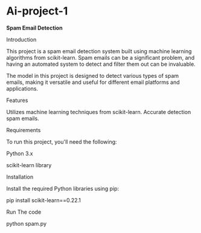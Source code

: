 # Ai-project-1
**Spam Email Detection**

Introduction

This project is a spam email detection system built using machine learning algorithms from scikit-learn. Spam emails can be a significant problem, and having an automated system to detect and filter them out can be invaluable.

The model in this project is designed to detect various types of spam emails, making it versatile and useful for different email platforms and applications.

Features

Utilizes machine learning techniques from scikit-learn.
Accurate detection spam emails.

Requirements

To run this project, you'll need the following:

Python 3.x

scikit-learn library

Installation
   
Install the required Python libraries using pip:

   pip install scikit-learn==0.22.1 
   
Run The code

   python spam.py
